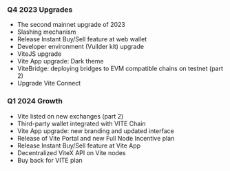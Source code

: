 ### Q4 2023 Upgrades

- The second mainnet upgrade of 2023
- Slashing mechanism
- Release Instant Buy/Sell feature at web wallet
- Developer environment (Vuilder kit) upgrade
- ViteJS upgrade
- Vite App upgrade: Dark theme
- ViteBridge: deploying bridges to EVM compatible chains on testnet (part 2)
- Upgrade Vite Connect

### Q1 2024 Growth

- Vite listed on new exchanges (part 2)
- Third-party wallet integrated with VITE Chain
- Vite App upgrade: new branding and updated interface
- Release of Vite Portal and new Full Node Incentive plan
- Release Instant Buy/Sell feature at Vite App
- Decentralized ViteX API on Vite nodes
- Buy back for VITE plan
